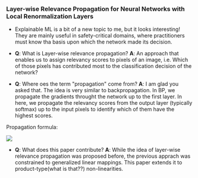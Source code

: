 
### Layer-wise Relevance Propagation for Neural Networks with Local Renormalization Layers


* Explainable ML is a bit of a new topic to me, but it looks interesting! They are mainly useful in safety-critical domains, where practitioners must know tha basis upon which the network made its decision.

* **Q**: What is Layer-wise relevance propagation?
  **A**: An approach that enables us to assign relevancy scores to pixels of an image, i.e. Which of those pixels has contributed most to the classification decision of the network?
  
 * **Q**: Where oes the term "propagation" come from?
    **A**: I am glad you asked that. The idea is very similar to backpropagation. In BP, we propagate the gradients throught the network up to the first layer. In here, we propagate the relevancy scores from the output layer (typically softmax) up to the input pixels to identify which of them have the highest scores.

Propagation formula: 

<img src="https://miro.medium.com/max/822/1*yAGiGS8nHfXxrnXP_u_P8Q.png">
 
 
* **Q**: What does this paper contribute?
  **A**: While the idea of layer-wise relevance propagation was proposed before, the previous apprach was constrained to generalized linear mappings. This paper extends it to product-type(what is that??) non-linearities.
  
  
  
